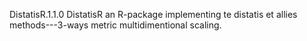 DistatisR.1.1.0
DistatisR an R-package implementing te distatis et allies 
methods---3-ways metric multidimentional scaling.
